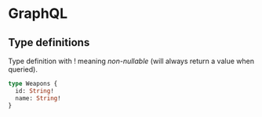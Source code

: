 # GraphQL

## Type definitions

Type definition with ! meaning *non-nullable* (will always return a value when queried).
```graphql
type Weapons {
  id: String!
  name: String!
}
```
